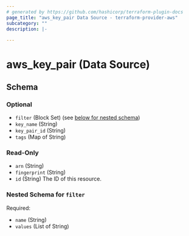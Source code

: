 ```yaml
---
# generated by https://github.com/hashicorp/terraform-plugin-docs
page_title: "aws_key_pair Data Source - terraform-provider-aws"
subcategory: ""
description: |-
  
---
```


# aws_key_pair (Data Source)





<!-- schema generated by tfplugindocs -->
## Schema

### Optional

- `filter` (Block Set) (see [below for nested schema](#nestedblock--filter))
- `key_name` (String)
- `key_pair_id` (String)
- `tags` (Map of String)

### Read-Only

- `arn` (String)
- `fingerprint` (String)
- `id` (String) The ID of this resource.

<a id="nestedblock--filter"></a>
### Nested Schema for `filter`

Required:

- `name` (String)
- `values` (List of String)
